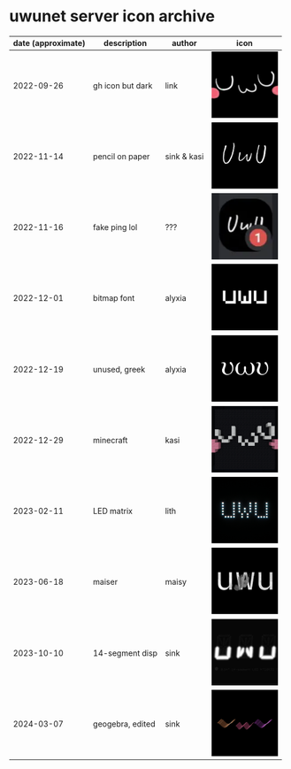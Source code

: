 # uwunet server icon archive

| date (approximate) | description      | author      | icon                                                    |
|--------------------|------------------|-------------|---------------------------------------------------------|
| 2022-09-26         | gh icon but dark | link        | <img width="120" src="icon-2022-09-26.webp">            |
| 2022-11-14         | pencil on paper  | sink & kasi | <img width="120" src="icon-2022-11-14.webp">            |
| 2022-11-16         | fake ping lol    | ???         | <img width="120" src="icon-2022-11-16-badquality.webp"> |
| 2022-12-01         | bitmap font      | alyxia      | <img width="120" src="icon-2022-12-01.webp">            |
| 2022-12-19         | unused, greek    | alyxia      | <img width="120" src="icon-2022-12-19-unused.webp">     |
| 2022-12-29         | minecraft        | kasi        | <img width="120" src="icon-2022-12-29.webp">            |
| 2023-02-11         | LED matrix       | lith        | <img width="120" src="icon-2023-02-11.webp">            |
| 2023-06-18         | maiser           | maisy       | <img width="120" src="icon-2023-06-18.webp">            |
| 2023-10-10         | 14-segment disp  | sink        | <img width="120" src="icon-2023-10-10.webp">            |
| 2024-03-07         | geogebra, edited | sink        | <img width="120" src="icon-2024-03-07.png">             |
